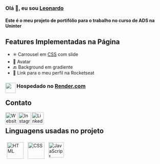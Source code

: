<!-- Links -->
[website]: https://app.rocketseat.com.br/rocketid/patciello
[instagram]: https://www.instagram.com/leonardopaciello/
[css]: https://css-tricks.com/css-only-carousel/
[linkedin]: https://www.linkedin.com/in/leonardo-paciello-4b33678b/
[render]: https://render.com/
[html]: https://www.w3schools.com/html/
[css]: https://www.w3schools.com/css/default.asp
[javascript]: https://www.w3schools.com/js/default.asp
<!-- End links -->

### Olá 👋, eu sou [Leonardo][website]
#### Este é o meu projeto de portifólio para o trabalho no curso de ADS na Uninter

## Features Implementadas na Página
- ✳️ Carrousel em [CSS][css] com slide
- 🫥 Avatar
- 🔙 Background em gradiente
- 🔗 Link para o meu perfil na Rocketseat

### [<img src="https://avatars.githubusercontent.com/u/36424661?s=200&v=4" align="left" height="32">][render] Hospedado no [Render.com][render]


## Contato

[<img src="https://img.icons8.com/?size=100&id=43625&format=png&color=000000" alt="Website" align="left" height="38px">][instagram]
[<img src="https://img.icons8.com/?size=100&id=X-WB1cntO5xU&format=png&color=000000" alt="Instagram privado!" align="left" height="38px">][website]
[<img src="https://img.icons8.com/?size=100&id=44019&format=png&color=000000" alt="LinkedIn" align="left" height="38px">][linkedin]
<br />

## Linguagens usadas no projeto
[<img src="https://img.icons8.com/?size=100&id=CMVEhOBzk3Zp&format=png&color=000000" alt="HTML" align="left" height="52px" style="padding: 5px;">][html]
[<img src="https://img.icons8.com/?size=100&id=5cVdiiKKi0vX&format=png&color=000000" alt="CSS" align="left" height="52px" style="padding: 5px;">][css]
[<img src="https://img.icons8.com/?size=100&id=laVIsJnTtYoj&format=png&color=000000" alt="JavaScript" align="left" height="48px" style="padding: 5px;">][javascript]


